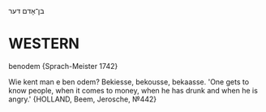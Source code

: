 בן־אָדם
דער

WESTERN
========

benodem {Sprach-Meister 1742}

Wie kent man e ben odem? Bekiesse, bekousse, bekaasse. 'One gets to know people, when it comes to money, when he has drunk and when he is angry.' {HOLLAND, Beem, Jerosche, №442}
